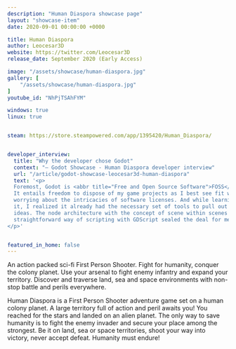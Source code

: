 ```yaml
---
description: "Human Diaspora showcase page"
layout: "showcase-item"
date: 2020-09-01 00:00:00 +0000

title: Human Diaspora
author: Leocesar3D
website: https://twitter.com/Leocesar3D
release_date: September 2020 (Early Access)

image: "/assets/showcase/human-diaspora.jpg"
gallery: [
	"/assets/showcase/human-diaspora.jpg"
]
youtube_id: "NhPjTSAhFYM"

windows: true
linux: true


steam: https://store.steampowered.com/app/1395420/Human_Diaspora/


developer_interview:
  title: "Why the developer chose Godot"
  context: "— Godot Showcase - Human Diaspora developer interview"
  url: "/article/godot-showcase-leocesar3d-human-diaspora"
  text: '<p>
  Foremost, Godot is <abbr title="Free and Open Source Software">FOSS</abbr>.
  It entails freedom to dispose of my game projects as I best see fit without
  worrying about the intricacies of software licenses. And while learning to use
  it, I realized it already had the necessary set of tools to pull out my game
  ideas. The node architecture with the concept of scene within scenes and the
  straightforward way of scripting with GDScript sealed the deal for me.
</p>'


featured_in_home: false
---
```


<p>
  An action packed sci-fi First Person Shooter. Fight for humanity, conquer the
  colony planet. Use your arsenal to fight enemy infantry and expand your
  territory. Discover and traverse land, sea and space environments with
  non-stop battle and perils everywhere.
</p>
<p>
  Human Diaspora is a First Person Shooter adventure game set on a human colony
  planet. A large territory full of action and peril awaits you! You reached for
  the stars and landed on an alien planet. The only way to save humanity is to
  fight the enemy invader and secure your place among the strongest. Be it on
  land, sea or space territories, shoot your way into victory, never accept
  defeat. Humanity must endure!
</p>
